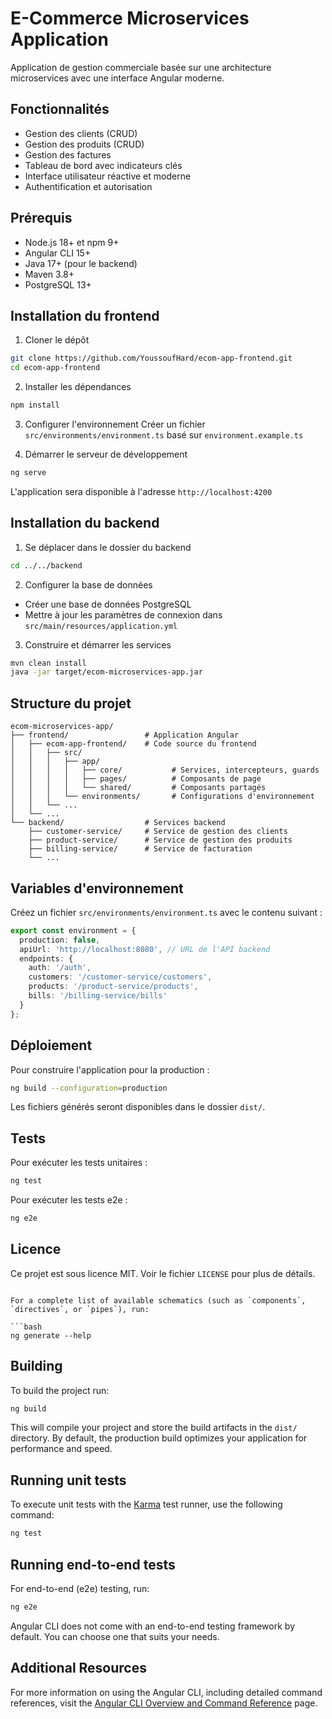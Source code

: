 # E-Commerce Microservices Application

Application de gestion commerciale basée sur une architecture microservices avec une interface Angular moderne.

## Fonctionnalités

- Gestion des clients (CRUD)
- Gestion des produits (CRUD)
- Gestion des factures
- Tableau de bord avec indicateurs clés
- Interface utilisateur réactive et moderne
- Authentification et autorisation

## Prérequis

- Node.js 18+ et npm 9+
- Angular CLI 15+
- Java 17+ (pour le backend)
- Maven 3.8+
- PostgreSQL 13+

## Installation du frontend

1. Cloner le dépôt
```bash
git clone https://github.com/YoussoufHard/ecom-app-frontend.git
cd ecom-app-frontend
```

2. Installer les dépendances
```bash
npm install
```

3. Configurer l'environnement
Créer un fichier `src/environments/environment.ts` basé sur `environment.example.ts`

4. Démarrer le serveur de développement
```bash
ng serve
```

L'application sera disponible à l'adresse `http://localhost:4200`

## Installation du backend

1. Se déplacer dans le dossier du backend
```bash
cd ../../backend
```

2. Configurer la base de données
- Créer une base de données PostgreSQL
- Mettre à jour les paramètres de connexion dans `src/main/resources/application.yml`

3. Construire et démarrer les services
```bash
mvn clean install
java -jar target/ecom-microservices-app.jar
```

## Structure du projet

```
ecom-microservices-app/
├── frontend/                 # Application Angular
│   ├── ecom-app-frontend/    # Code source du frontend
│   │   ├── src/
│   │   │   ├── app/
│   │   │   │   ├── core/           # Services, intercepteurs, guards
│   │   │   │   ├── pages/          # Composants de page
│   │   │   │   └── shared/         # Composants partagés
│   │   │   └── environments/       # Configurations d'environnement
│   │   └── ...
│   └── ...
└── backend/                  # Services backend
    ├── customer-service/     # Service de gestion des clients
    ├── product-service/      # Service de gestion des produits
    ├── billing-service/      # Service de facturation
    └── ...
```

## Variables d'environnement

Créez un fichier `src/environments/environment.ts` avec le contenu suivant :

```typescript
export const environment = {
  production: false,
  apiUrl: 'http://localhost:8080', // URL de l'API backend
  endpoints: {
    auth: '/auth',
    customers: '/customer-service/customers',
    products: '/product-service/products',
    bills: '/billing-service/bills'
  }
};
```

## Déploiement

Pour construire l'application pour la production :

```bash
ng build --configuration=production
```

Les fichiers générés seront disponibles dans le dossier `dist/`.

## Tests

Pour exécuter les tests unitaires :
```bash
ng test
```

Pour exécuter les tests e2e :
```bash
ng e2e
```

## Licence

Ce projet est sous licence MIT. Voir le fichier `LICENSE` pour plus de détails.
```

For a complete list of available schematics (such as `components`, `directives`, or `pipes`), run:

```bash
ng generate --help
```

## Building

To build the project run:

```bash
ng build
```

This will compile your project and store the build artifacts in the `dist/` directory. By default, the production build optimizes your application for performance and speed.

## Running unit tests

To execute unit tests with the [Karma](https://karma-runner.github.io) test runner, use the following command:

```bash
ng test
```

## Running end-to-end tests

For end-to-end (e2e) testing, run:

```bash
ng e2e
```

Angular CLI does not come with an end-to-end testing framework by default. You can choose one that suits your needs.

## Additional Resources

For more information on using the Angular CLI, including detailed command references, visit the [Angular CLI Overview and Command Reference](https://angular.dev/tools/cli) page.
